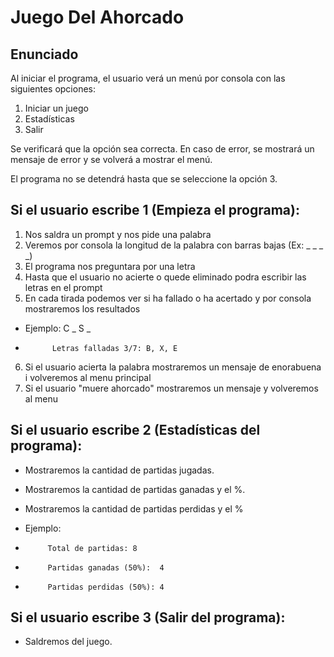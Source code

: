 # Juego Del Ahorcado

## Enunciado

Al iniciar el programa, el usuario verá un menú por consola con las siguientes opciones:

1. Iniciar un juego
2. Estadísticas
3. Salir

Se verificará que la opción sea correcta. En caso de error, se mostrará un mensaje de error y se volverá a mostrar el menú. 

El programa no se detendrá hasta que se seleccione la opción 3.

## Si el usuario escribe 1 (Empieza el programa):

1. Nos saldra un prompt y nos pide una palabra
2. Veremos por consola la longitud de la palabra con barras bajas (Ex: _ _ _ _)
3. El programa nos preguntara por una letra
4. Hasta que el usuario no acierte o quede eliminado podra escribir las letras en el prompt
5. En cada tirada podemos ver si ha fallado o ha acertado y por consola mostraremos los resultados

* Ejemplo:  C _ S _
*           Letras falladas 3/7: B, X, E

6. Si el usuario acierta la palabra mostraremos un mensaje de enorabuena i volveremos al menu principal
7. Si el usuario "muere ahorcado" mostraremos un mensaje y volveremos al menu


## Si el usuario escribe 2 (Estadísticas del programa):

* Mostraremos la cantidad de partidas jugadas.
* Mostraremos la cantidad de partidas ganadas y el %.
* Mostraremos la cantidad de partidas perdidas y el %

* Ejemplo:
*          Total de partidas: 8
*          Partidas ganadas (50%):  4
*          Partidas perdidas (50%): 4


## Si el usuario escribe 3 (Salir del programa):

* Saldremos del juego.